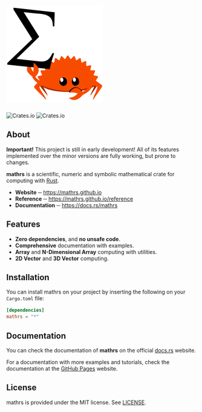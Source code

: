 # <img src="logo.png" width="256px" height="256px">

![Crates.io](https://img.shields.io/crates/v/mathrs?style=flat-square) ![Crates.io](https://img.shields.io/crates/d/mathrs?style=flat-square)

## About

**Important!** This project is still in early development! All of its features implemented over the minor versions are fully working, but prone to changes.

**mathrs** is a scientific, numeric and symbolic mathematical crate for computing with [Rust](https://rust-lang.org).

- **Website** ─ https://mathrs.github.io
- **Reference** ─ https://mathrs.github.io/reference
- **Documentation** ─ https://docs.rs/mathrs

## Features
- **Zero dependencies**, and **no unsafe code**.
- **Comprehensive** documentation with examples.
- **Array** and **N-Dimensional Array** computing with utilities.
- **2D Vector** and **3D Vector** computing.

## Installation
You can install mathrs on your project by inserting the following on your `Cargo.toml` file:

```toml
[dependencies]
mathrs = "*"
```

## Documentation
You can check the documentation of **mathrs** on the official [docs.rs](https://docs.rs/mathrs) website.

For a documentation with more examples and tutorials, check the documentation at the [GitHub Pages](https://mathrs.github.io/reference) website.

## License

mathrs is provided under the MIT license. See [LICENSE](LICENSE).